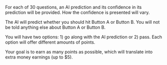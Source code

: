 For each of 30 questions, an AI prediction and its confidence in its prediction will be provided. How the confidence is presented will vary.

The AI will predict whether you should hit Button A or Button B. You will not be told anything else about Button A or Button B. 

You will have two options: 1) go along with the AI prediction or 2) pass. Each option will offer different amounts of points.

Your goal is to earn as many points as possible, which will translate into extra money earnings (up to $5).
